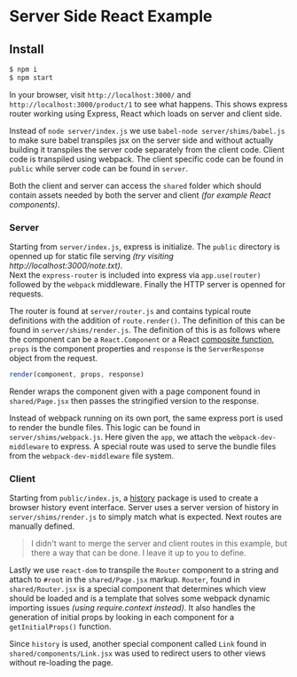 # Server Side React Example

## Install

```bash
$ npm i
$ npm start
```

In your browser, visit `http://localhost:3000/` and `http://localhost:3000/product/1`
to see what happens. This shows express router working using Express, React which
loads on server and client side.

Instead of `node server/index.js` we use `babel-node server/shims/babel.js` to
make sure babel transpiles jsx on the server side and without actually building
it transpiles the server code separately from the client code. Client code is
transpiled using webpack. The client specific code can be found in `public`
while server code can be found in `server`.

Both the client and server can access the `shared` folder which should contain
assets needed by both the server and client *(for example React components)*.

### Server

Starting from `server/index.js`, express is initialize. The `public` directory
is openned up for static file serving *(try visiting http://localhost:3000/note.txt)*.  
Next the `express-router` is included into express via `app.use(router)` followed
by the `webpack` middleware. Finally the HTTP server is openned for requests.

The router is found at `server/router.js` and contains typical route definitions
with the addition of `route.render()`. The definition of this can be found in
`server/shims/render.js`. The definition of this is as follows where the component
can be a `React.Component` or a React [composite function](https://reactjs.org/docs/composition-vs-inheritance.html),
`props` is the component properties and `response` is the `ServerResponse` object
from the request.

```js
render(component, props, response)
```

Render wraps the component given with a page component found in `shared/Page.jsx`
then passes the stringified version to the response.

Instead of webpack running on its own port, the same express port is used to
render the bundle files. This logic can be found in `server/shims/webpack.js`.
Here given the `app`, we attach the `webpack-dev-middleware` to express. A
special route was used to serve the bundle files from the `webpack-dev-middleware`
file system.

### Client

Starting from `public/index.js`, a [history](https://www.npmjs.com/package/history)
package is used to create a browser history event interface. Server uses a server
version of history in `server/shims/render.js` to simply match what is expected.
Next routes are manually defined.

> I didn't want to merge the server and client routes in this example, but there a way that can be done. I leave it up to you to define.

Lastly we use `react-dom` to transpile the `Router` component to a string and
attach to `#root` in the `shared/Page.jsx` markup. `Router`, found in
`shared/Router.jsx` is a special component that determines which view should be
loaded and is a template that solves some webpack dynamic importing issues
*(using require.context instead)*. It also handles the generation of initial
props by looking in each component for a `getInitialProps()` function.

Since `history` is used, another special component called `Link` found in
`shared/components/Link.jsx` was used to redirect users to other views
without re-loading the page.
